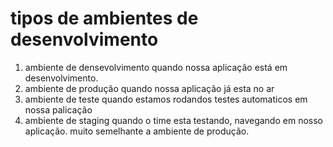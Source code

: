 # tipos de ambientes de desenvolvimento

1. ambiente de densevolvimento
  quando nossa aplicação está em desenvolvimento.
2. ambiente de produção
  quando nossa aplicação já esta no ar
3. ambiente de teste
  quando estamos rodandos testes automaticos em nossa palicação
4. ambiente de staging
  quando o time esta testando, navegando em nosso aplicação.
  muito semelhante a ambiente de produção.
